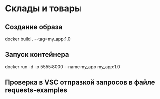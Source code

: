 # Склады и товары

## Создание образа
docker build . --tag=my_app:1.0
## Запуск контейнера
docker run -d -p 5555:8000 --name my_app my_app:1.0

## Проверка в VSC отправкой запросов в файле requests-examples